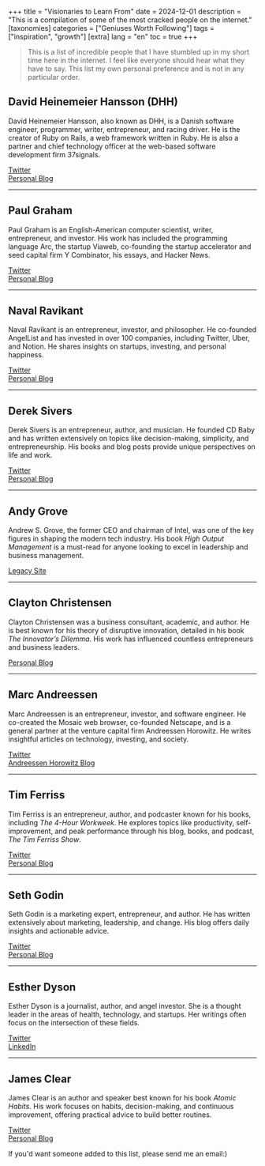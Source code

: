 +++
title = "Visionaries to Learn From"
date = 2024-12-01
description = "This is a compilation of some of the most cracked people on the internet."
[taxonomies]
categories = ["Geniuses Worth Following"]
tags = ["inspiration", "growth"]
[extra]
lang = "en"
toc = true
+++

<!-- # Visionaries to Learn From   -->
> This is a list of incredible people that I have stumbled up in my short time here in the internet. I feel like everyone should hear what they have to say. This list my own personal preference and is not in any particular order.

## David Heinemeier Hansson (DHH)  
David Heinemeier Hansson, also known as DHH, is a Danish software engineer, programmer, writer, entrepreneur, and racing driver. He is the creator of Ruby on Rails, a web framework written in Ruby. He is also a partner and chief technology officer at the web-based software development firm 37signals.  

[Twitter](https://x.com/dhh)  
[Personal Blog](https://world.hey.com/dhh)  

---

## Paul Graham  
Paul Graham is an English-American computer scientist, writer, entrepreneur, and investor. His work has included the programming language Arc, the startup Viaweb, co-founding the startup accelerator and seed capital firm Y Combinator, his essays, and Hacker News.  

[Twitter](https://x.com/paulg)  
[Personal Blog](https://paulgraham.com/articles.html)  

---

## Naval Ravikant  
Naval Ravikant is an entrepreneur, investor, and philosopher. He co-founded AngelList and has invested in over 100 companies, including Twitter, Uber, and Notion. He shares insights on startups, investing, and personal happiness.  

[Twitter](https://x.com/naval)  
[Personal Blog](https://nav.al/)  

---

## Derek Sivers  
Derek Sivers is an entrepreneur, author, and musician. He founded CD Baby and has written extensively on topics like decision-making, simplicity, and entrepreneurship. His books and blog posts provide unique perspectives on life and work.  

[Twitter](https://x.com/sivers)  
[Personal Blog](https://sive.rs/)  

---

## Andy Grove  
Andrew S. Grove, the former CEO and chairman of Intel, was one of the key figures in shaping the modern tech industry. His book *High Output Management* is a must-read for anyone looking to excel in leadership and business management.  

[Legacy Site](https://www.intel.com)  

---

## Clayton Christensen  
Clayton Christensen was a business consultant, academic, and author. He is best known for his theory of disruptive innovation, detailed in his book *The Innovator’s Dilemma*. His work has influenced countless entrepreneurs and business leaders.  

[Personal Blog](https://claytonchristensen.com/)  

---

## Marc Andreessen  
Marc Andreessen is an entrepreneur, investor, and software engineer. He co-created the Mosaic web browser, co-founded Netscape, and is a general partner at the venture capital firm Andreessen Horowitz. He writes insightful articles on technology, investing, and society.  

[Twitter](https://x.com/pmarca)  
[Andreessen Horowitz Blog](https://a16z.com/)  

---

## Tim Ferriss  
Tim Ferriss is an entrepreneur, author, and podcaster known for his books, including *The 4-Hour Workweek*. He explores topics like productivity, self-improvement, and peak performance through his blog, books, and podcast, *The Tim Ferriss Show*.  

[Twitter](https://x.com/tferriss)  
[Personal Blog](https://tim.blog/)  

---

## Seth Godin  
Seth Godin is a marketing expert, entrepreneur, and author. He has written extensively about marketing, leadership, and change. His blog offers daily insights and actionable advice.  

[Twitter](https://x.com/thisissethsblog)  
[Personal Blog](https://seths.blog/)  

---

## Esther Dyson  
Esther Dyson is a journalist, author, and angel investor. She is a thought leader in the areas of health, technology, and startups. Her writings often focus on the intersection of these fields.  

[Twitter](https://x.com/edyson)  
[LinkedIn](https://www.linkedin.com/in/estherdyson)  

---

## James Clear  
James Clear is an author and speaker best known for his book *Atomic Habits*. His work focuses on habits, decision-making, and continuous improvement, offering practical advice to build better routines.  

[Twitter](https://x.com/JamesClear)  
[Personal Blog](https://jamesclear.com/)  


If you'd want someone added to this list, please send me an email:)